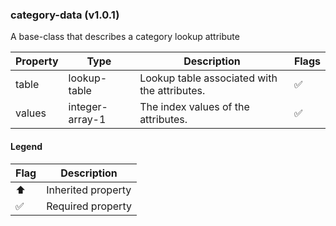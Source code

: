 ### category-data (v1.0.1)
A base-class that describes a category lookup attribute

| Property | Type | Description | Flags |
|---|---|---|---|
| table | lookup-table | Lookup table associated with the attributes. | ✅ |
| values | integer-array-1 | The index values of the attributes. | ✅ |


#### Legend

| Flag | Description |
| --- | --- |
| ⬆️ | Inherited property |
| ✅ | Required property |

